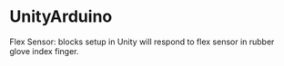 # UnityArduino

Flex Sensor: blocks setup in Unity will respond to flex sensor in rubber glove index finger.
